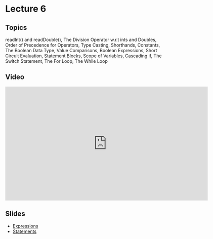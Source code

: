 # Lecture 6

## Topics

readInt() and readDouble(), The Division Operator w.r.t ints and Doubles, Order of Precedence for Operators, Type Casting, Shorthands, Constants, The Boolean Data Type, Value Comparisons, Boolean Expressions, Short Circuit Evaluation, Statement Blocks, Scope of Variables, Cascading if, The Switch Statement, The For Loop, The While Loop

## Video

<iframe width="640" height="360" src="http://www.youtube.com/embed/GPWah4wbwYs?feature=player_detailpage" frameborder="0" allowfullscreen></iframe>

## Slides

* [Expressions](06-expressions.pdf)
* [Statements](06-expressions.pdf)
